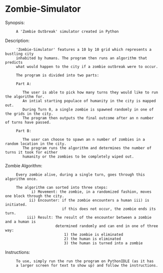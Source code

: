 # Zombie-Simulator
Synopsis:

         A 'Zombie Outbreak' simulator created in Python 

Description:
          
         'Zombie-Simulator' features a 10 by 10 grid which represents a bustling city
         inhabited by humans. The program then runs an algorithm that predicts
         what would happen to the city if a zombie outbreak were to occur. 
         
         The program is divided into two parts:
         
         Part A: 
         
            The user is able to pick how many turns they would like to run the algorithm for.
            An intial starting populace of humanity in the city is mapped out.
            During Turn 0, a single zombie is spawned randomly in one of the grids in the city.
            The program then outputs the final outcome after an n number of turns have passed.
            
         Part B:
         
            The user can choose to spawn an n number of zombies in a random location in the city.
            The program runs the algorithm and determines the number of turns it took for either
            humanity or the zombies to be completely wiped out.

Zombie Algorithm:

         Every zombie alive, during a single turn, goes through this algorithm once.
         
         The algorithm can sorted into three steps:
                i) Movement: the zombie, in a randomized fashion, moves one block through the city.
               ii) Encounter: if the zombie encounters a human iii) is initiated.
                              if this does not occur, the zombie ends its turn.
              iii) Result: The result of the encounter between a zombie and a human is
                           determined randomly and can end in one of three way:
                               1) the zombie is eliminated
                               2) the human is eliminated
                               3) the human is turned into a zombie
         
         
Instructions:

         To use, simply run the run the program on PythonIDLE (as it has 
         a larger screen for text to show up) and follow the instructions.
         
